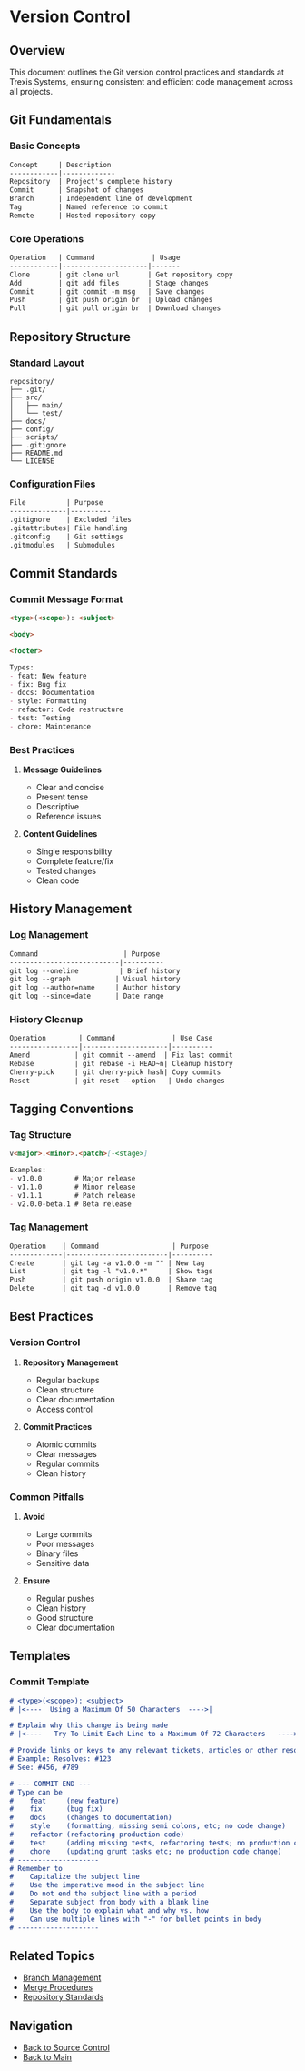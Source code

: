 # Version Control

## Overview
This document outlines the Git version control practices and standards at Trexis Systems, ensuring consistent and efficient code management across all projects.

## Git Fundamentals

### Basic Concepts
```markdown
Concept     | Description
------------|-------------
Repository  | Project's complete history
Commit      | Snapshot of changes
Branch      | Independent line of development
Tag         | Named reference to commit
Remote      | Hosted repository copy
```

### Core Operations
```markdown
Operation   | Command              | Usage
------------|---------------------|-------
Clone       | git clone url       | Get repository copy
Add         | git add files       | Stage changes
Commit      | git commit -m msg   | Save changes
Push        | git push origin br  | Upload changes
Pull        | git pull origin br  | Download changes
```

## Repository Structure

### Standard Layout
```
repository/
├── .git/
├── src/
│   ├── main/
│   └── test/
├── docs/
├── config/
├── scripts/
├── .gitignore
├── README.md
└── LICENSE
```

### Configuration Files
```markdown
File          | Purpose
--------------|----------
.gitignore    | Excluded files
.gitattributes| File handling
.gitconfig    | Git settings
.gitmodules   | Submodules
```

## Commit Standards

### Commit Message Format
```markdown
<type>(<scope>): <subject>

<body>

<footer>

Types:
- feat: New feature
- fix: Bug fix
- docs: Documentation
- style: Formatting
- refactor: Code restructure
- test: Testing
- chore: Maintenance
```

### Best Practices
1. **Message Guidelines**
   - Clear and concise
   - Present tense
   - Descriptive
   - Reference issues

2. **Content Guidelines**
   - Single responsibility
   - Complete feature/fix
   - Tested changes
   - Clean code

## History Management

### Log Management
```markdown
Command                     | Purpose
---------------------------|----------
git log --oneline          | Brief history
git log --graph           | Visual history
git log --author=name     | Author history
git log --since=date      | Date range
```

### History Cleanup
```markdown
Operation        | Command              | Use Case
-----------------|---------------------|----------
Amend           | git commit --amend  | Fix last commit
Rebase          | git rebase -i HEAD~n| Cleanup history
Cherry-pick     | git cherry-pick hash| Copy commits
Reset           | git reset --option   | Undo changes
```

## Tagging Conventions

### Tag Structure
```markdown
v<major>.<minor>.<patch>[-<stage>]

Examples:
- v1.0.0        # Major release
- v1.1.0        # Minor release
- v1.1.1        # Patch release
- v2.0.0-beta.1 # Beta release
```

### Tag Management
```markdown
Operation    | Command                  | Purpose
-------------|-------------------------|----------
Create       | git tag -a v1.0.0 -m "" | New tag
List         | git tag -l "v1.0.*"     | Show tags
Push         | git push origin v1.0.0  | Share tag
Delete       | git tag -d v1.0.0       | Remove tag
```

## Best Practices

### Version Control
1. **Repository Management**
   - Regular backups
   - Clean structure
   - Clear documentation
   - Access control

2. **Commit Practices**
   - Atomic commits
   - Clear messages
   - Regular commits
   - Clean history

### Common Pitfalls
1. **Avoid**
   - Large commits
   - Poor messages
   - Binary files
   - Sensitive data

2. **Ensure**
   - Regular pushes
   - Clean history
   - Good structure
   - Clear documentation

## Templates

### Commit Template
```markdown
# <type>(<scope>): <subject>
# |<----  Using a Maximum Of 50 Characters  ---->|

# Explain why this change is being made
# |<----   Try To Limit Each Line to a Maximum Of 72 Characters   ---->|

# Provide links or keys to any relevant tickets, articles or other resources
# Example: Resolves: #123
# See: #456, #789

# --- COMMIT END ---
# Type can be
#    feat     (new feature)
#    fix      (bug fix)
#    docs     (changes to documentation)
#    style    (formatting, missing semi colons, etc; no code change)
#    refactor (refactoring production code)
#    test     (adding missing tests, refactoring tests; no production code change)
#    chore    (updating grunt tasks etc; no production code change)
# --------------------
# Remember to
#    Capitalize the subject line
#    Use the imperative mood in the subject line
#    Do not end the subject line with a period
#    Separate subject from body with a blank line
#    Use the body to explain what and why vs. how
#    Can use multiple lines with "-" for bullet points in body
# --------------------
```

## Related Topics
- [Branch Management](branch-management.md)
- [Merge Procedures](merge-procedures.md)
- [Repository Standards](repository-standards.md)

## Navigation
- [Back to Source Control](README.md)
- [Back to Main](../../README.md)
